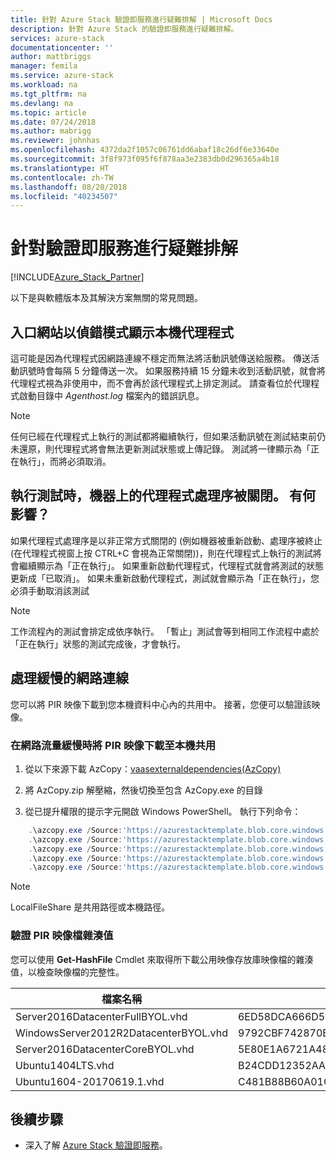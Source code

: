 ```yaml
---
title: 針對 Azure Stack 驗證即服務進行疑難排解 | Microsoft Docs
description: 針對 Azure Stack 的驗證即服務進行疑難排解。
services: azure-stack
documentationcenter: ''
author: mattbriggs
manager: femila
ms.service: azure-stack
ms.workload: na
ms.tgt_pltfrm: na
ms.devlang: na
ms.topic: article
ms.date: 07/24/2018
ms.author: mabrigg
ms.reviewer: johnhas
ms.openlocfilehash: 4372da2f1057c06761dd6abaf18c26df6e33640e
ms.sourcegitcommit: 3f8f973f095f6f878aa3e2383db0d296365a4b18
ms.translationtype: HT
ms.contentlocale: zh-TW
ms.lasthandoff: 08/20/2018
ms.locfileid: "40234507"
---
```

# <a name="troubleshoot-validation-as-a-service"></a>針對驗證即服務進行疑難排解

[!INCLUDE[Azure_Stack_Partner](./includes/azure-stack-partner-appliesto.md)]

以下是與軟體版本及其解決方案無關的常見問題。

## <a name="the-portal-shows-local-agent-in-debug-mode"></a>入口網站以偵錯模式顯示本機代理程式

這可能是因為代理程式因網路連線不穩定而無法將活動訊號傳送給服務。 傳送活動訊號時會每隔 5 分鐘傳送一次。 如果服務持續 15 分鐘未收到活動訊號，就會將代理程式視為非使用中，而不會再於該代理程式上排定測試。 請查看位於代理程式啟動目錄中 *Agenthost.log* 檔案內的錯誤訊息。

> [!Note] 
> 任何已經在代理程式上執行的測試都將繼續執行，但如果活動訊號在測試結束前仍未還原，則代理程式將會無法更新測試狀態或上傳記錄。 測試將一律顯示為「正在執行」，而將必須取消。

## <a name="agent-process-on-machine-was-shut-down-while-executing-test-what-to-expect"></a>執行測試時，機器上的代理程式處理序被關閉。 有何影響？

如果代理程式處理序是以非正常方式關閉的 (例如機器被重新啟動、處理序被終止 (在代理程式視窗上按 CTRL+C 會視為正常關閉))，則在代理程式上執行的測試將會繼續顯示為「正在執行」。 如果重新啟動代理程式，代理程式就會將測試的狀態更新成「已取消」。 如果未重新啟動代理程式，測試就會顯示為「正在執行」，您必須手動取消該測試

> [!Note] 
> 工作流程內的測試會排定成依序執行。 「暫止」測試會等到相同工作流程中處於「正在執行」狀態的測試完成後，才會執行。

## <a name="handle-slow-network-connectivity"></a>處理緩慢的網路連線

您可以將 PIR 映像下載到您本機資料中心內的共用中。 接著，您便可以驗證該映像。

<!-- This is from the appendix to the Deploy local agent topic. -->

### <a name="download-pir-image-to-local-share-in-case-of-slow-network-traffic"></a>在網路流量緩慢時將 PIR 映像下載至本機共用

1. 從以下來源下載 AzCopy：[vaasexternaldependencies(AzCopy)](https://vaasexternaldependencies.blob.core.windows.net/prereqcomponents/AzCopy.zip)

2. 將 AzCopy.zip 解壓縮，然後切換至包含 AzCopy.exe 的目錄

3. 從已提升權限的提示字元開啟 Windows PowerShell。 執行下列命令：

```PowerShell  
    .\azcopy.exe /Source:'https://azurestacktemplate.blob.core.windows.net/azurestacktemplate-public-container' /Dest:'<LocalFileShare>' /Pattern:'Server2016DatacenterFullBYOL.vhd' /NC:12 /V:azcopylog.log /Y
    .\azcopy.exe /Source:'https://azurestacktemplate.blob.core.windows.net/azurestacktemplate-public-container' /Dest:'<LocalFileShare>' /Pattern:'Server2016DatacenterCoreBYOL.vhd' /NC:12 /V:azcopylog.log /Y
    .\azcopy.exe /Source:'https://azurestacktemplate.blob.core.windows.net/azurestacktemplate-public-container' /Dest:'<LocalFileShare>' /Pattern:'WindowsServer2012R2DatacenterBYOL.vhd' /NC:12 /V:azcopylog.log /Y
    .\azcopy.exe /Source:'https://azurestacktemplate.blob.core.windows.net/azurestacktemplate-public-container' /Dest:'<LocalFileShare>' /Pattern:'Ubuntu1404LTS.vhd' /NC:12 /V:azcopylog.log /Y
    .\azcopy.exe /Source:'https://azurestacktemplate.blob.core.windows.net/azurestacktemplate-public-container' /Dest:'<LocalFileShare>' /Pattern:'Ubuntu1604-20170619.1.vhd' /NC:12 /V:azcopylog.log /Y
```

> [!Note]  
> LocalFileShare 是共用路徑或本機路徑。

### <a name="verifying-pir-image-file-hash-value"></a>驗證 PIR 映像檔雜湊值

您可以使用 **Get-HashFile** Cmdlet 來取得所下載公用映像存放庫映像檔的雜湊值，以檢查映像檔的完整性。

| 檔案名稱 | SHA256 |
|---------------------------------------|------------------------------------------------------------------|
| Server2016DatacenterFullBYOL.vhd | 6ED58DCA666D530811A1EA563BA509BF9C29182B902D18FCA03C7E0868F733E9 |
| WindowsServer2012R2DatacenterBYOL.vhd | 9792CBF742870B1730B9B16EA814C683A8415EFD7601DDB6D5A76D0964767028 |
| Server2016DatacenterCoreBYOL.vhd | 5E80E1A6721A48A10655E6154C1B90E320DF5558487D6A0D7BFC7DCD32C4D9A5 |
| Ubuntu1404LTS.vhd | B24CDD12352AAEBC612A4558AB9E80F031A2190E46DCB459AF736072742E20E0 |
| Ubuntu1604-20170619.1.vhd | C481B88B60A01CBD5119A3F56632A2203EE5795678D3F3B9B764FFCA885E26CB |

## <a name="next-steps"></a>後續步驟

- 深入了解 [Azure Stack 驗證即服務](https://docs.microsoft.com/azure/azure-stack/partner)。
